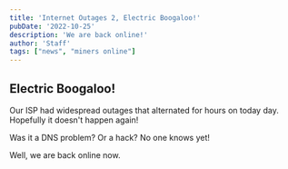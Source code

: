 ```yaml
---
title: 'Internet Outages 2, Electric Boogaloo!'
pubDate: '2022-10-25'
description: 'We are back online!'
author: 'Staff'
tags: ["news", "miners online"]
---
```


## Electric Boogaloo!

Our ISP had widespread outages that alternated for hours on today day.
Hopefully it doesn't happen again!

Was it a DNS problem? Or a hack? No one knows yet!

Well, we are back online now.
